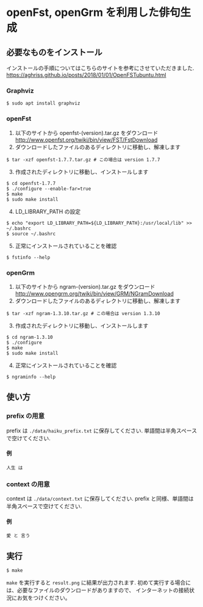 # openFst, openGrm を利用した俳句生成

## 必要なものをインストール

インストールの手順についてはこちらのサイトを参考にさせていただきました. \
https://aghriss.github.io/posts/2018/01/01/OpenFSTubuntu.html

### Graphviz
```
$ sudo apt install graphviz
```
### openFst
1. 以下のサイトから openfst-(version).tar.gz をダウンロード \
   http://www.openfst.org/twiki/bin/view/FST/FstDownload
2. ダウンロードしたファイルのあるディレクトリに移動し、解凍します
  ```
  $ tar -xzf openfst-1.7.7.tar.gz # この場合は version 1.7.7
  ```

3. 作成されたディレクトリに移動し、インストールします
  ```
  $ cd openfst-1.7.7
  $ ./configure --enable-far=true
  $ make
  $ sudo make install
  ```

4. LD\_LIBRARY\_PATH の設定
  ```
  $ echo "export LD_LIBRARY_PATH=${LD_LIBRARY_PATH}:/usr/local/lib" >> ~/.bashrc
  $ source ~/.bashrc
  ```

5. 正常にインストールされていることを確認
  ```
  $ fstinfo --help
  ```

### openGrm
1. 以下のサイトから ngram-(version).tar.gz をダウンロード \
  http://www.opengrm.org/twiki/bin/view/GRM/NGramDownload
2. ダウンロードしたファイルのあるディレクトリに移動し、解凍します
  ```
  $ tar -xzf ngram-1.3.10.tar.gz # この場合は version 1.3.10
  ```
3. 作成されたディレクトリに移動し、インストールします
  ```
  $ cd ngram-1.3.10
  $ ./configure
  $ make
  $ sudo make install
  ```
4. 正常にインストールされていることを確認
  ```
  $ ngraminfo --help
  ```

## 使い方

### prefix の用意
prefix は `./data/haiku_prefix.txt` に保存してください.
単語間は半角スペースで空けてください.
#### 例
```
人生 は
```

### context の用意
context は `./data/context.txt` に保存してください.
prefix と同様、単語間は半角スペースで空けてください.
#### 例
```
愛 と 言う
```

## 実行
```
$ make
```
`make` を実行すると `result.png` に結果が出力されます.
初めて実行する場合には、必要なファイルのダウンロードがありますので、
インターネットの接続状況にお気をつけください。

